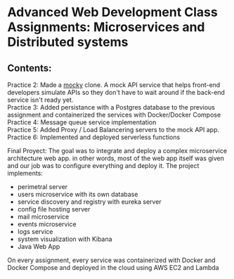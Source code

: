 # Advanced Web Development Class Assignments: Microservices and Distributed systems
 
## Contents:
Practice 2: Made a [mocky](https://designer.mocky.io/) clone. A mock API service that helps front-end developers simulate APIs so they don't have to wait around if the back-end service isn't ready yet. <br>
Practice 3: Added persistance with a Postgres database to the previous assignment and containerized the services with Docker/Docker Compose<br>
Practice 4: Message queue service implementation<br>
Practice 5: Added Proxy / Load Balancering servers to the mock API app.<br>
Practice 6: Implemented and deployed serverless functions<br>

Final Proyect: The goal was to integrate and deploy a complex microservice architecture web app. in other words, most of the web app itself was given and our job was to configure everything and deploy it.
The project implements:
* perimetral server
* users microservice with its own database
* service discovery and registry with eureka server
* config file hosting server
* mail microservice
* events microservice
* logs service
* system visualization with Kibana
* Java Web App

On every assignment, every service was containerized with Docker and Docker Compose and deployed in the cloud using AWS EC2 and Lambda
